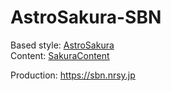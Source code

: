 # AstroSakura-SBN

Based style: [AstroSakura](https://github.com/nectarition/AstroSakura)\
Content: [SakuraContent](https://github.com/nectarition/SakuraContent)

Production: https://sbn.nrsy.jp
